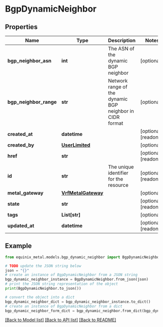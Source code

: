 # BgpDynamicNeighbor


## Properties

Name | Type | Description | Notes
------------ | ------------- | ------------- | -------------
**bgp_neighbor_asn** | **int** | The ASN of the dynamic BGP neighbor | [optional] 
**bgp_neighbor_range** | **str** | Network range of the dynamic BGP neighbor in CIDR format | [optional] 
**created_at** | **datetime** |  | [optional] [readonly] 
**created_by** | [**UserLimited**](UserLimited.md) |  | [optional] 
**href** | **str** |  | [optional] [readonly] 
**id** | **str** | The unique identifier for the resource | [optional] [readonly] 
**metal_gateway** | [**VrfMetalGateway**](VrfMetalGateway.md) |  | [optional] 
**state** | **str** |  | [optional] [readonly] 
**tags** | **List[str]** |  | [optional] 
**updated_at** | **datetime** |  | [optional] [readonly] 

## Example

```python
from equinix_metal.models.bgp_dynamic_neighbor import BgpDynamicNeighbor

# TODO update the JSON string below
json = "{}"
# create an instance of BgpDynamicNeighbor from a JSON string
bgp_dynamic_neighbor_instance = BgpDynamicNeighbor.from_json(json)
# print the JSON string representation of the object
print(BgpDynamicNeighbor.to_json())

# convert the object into a dict
bgp_dynamic_neighbor_dict = bgp_dynamic_neighbor_instance.to_dict()
# create an instance of BgpDynamicNeighbor from a dict
bgp_dynamic_neighbor_form_dict = bgp_dynamic_neighbor.from_dict(bgp_dynamic_neighbor_dict)
```
[[Back to Model list]](../README.md#documentation-for-models) [[Back to API list]](../README.md#documentation-for-api-endpoints) [[Back to README]](../README.md)


